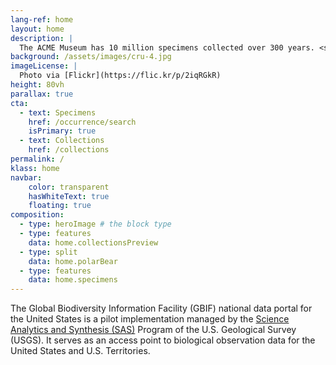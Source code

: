 ```yaml
---
lang-ref: home
layout: home
description: |
  The ACME Museum has 10 million specimens collected over 300 years. <span data-ajax-url="https://api.gbif.org/v1/occurrence/search?datasetKey=821cc27a-e3bb-4bc5-ac34-89ada245069d&limit=0">1,883</span> objects across 10 collections are currently available online, showcasing biodiversity from around the world.
background: /assets/images/cru-4.jpg
imageLicense: |
  Photo via [Flickr](https://flic.kr/p/2iqRGkR)
height: 80vh
parallax: true
cta:
  - text: Specimens
    href: /occurrence/search
    isPrimary: true
  - text: Collections
    href: /collections
permalink: /
klass: home
navbar:
    color: transparent
    hasWhiteText: true
    floating: true
composition:
  - type: heroImage # the block type
  - type: features
    data: home.collectionsPreview
  - type: split
    data: home.polarBear
  - type: features
    data: home.specimens
---
```


The Global Biodiversity Information Facility (GBIF) national data portal for the United States is a pilot implementation managed by the [Science Analytics and Synthesis (SAS)](https://www.usgs.gov/core-science-systems/science-analytics-and-synthesis) Program of the U.S. Geological Survey (USGS). It serves as an access point to biological observation data for the United States and U.S. Territories.  
 


